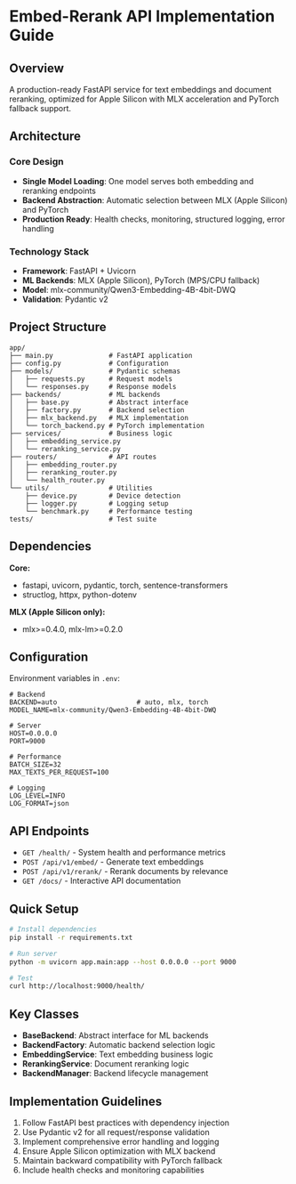 # Embed-Rerank API Implementation Guide

## Overview

A production-ready FastAPI service for text embeddings and document reranking, optimized for Apple Silicon with MLX acceleration and PyTorch fallback support.

## Architecture

### Core Design
- **Single Model Loading**: One model serves both embedding and reranking endpoints
- **Backend Abstraction**: Automatic selection between MLX (Apple Silicon) and PyTorch
- **Production Ready**: Health checks, monitoring, structured logging, error handling

### Technology Stack
- **Framework**: FastAPI + Uvicorn
- **ML Backends**: MLX (Apple Silicon), PyTorch (MPS/CPU fallback)
- **Model**: mlx-community/Qwen3-Embedding-4B-4bit-DWQ
- **Validation**: Pydantic v2

## Project Structure

```
app/
├── main.py              # FastAPI application
├── config.py            # Configuration
├── models/              # Pydantic schemas
│   ├── requests.py      # Request models
│   └── responses.py     # Response models
├── backends/            # ML backends
│   ├── base.py          # Abstract interface
│   ├── factory.py       # Backend selection
│   ├── mlx_backend.py   # MLX implementation
│   └── torch_backend.py # PyTorch implementation
├── services/            # Business logic
│   ├── embedding_service.py
│   └── reranking_service.py
├── routers/             # API routes
│   ├── embedding_router.py
│   ├── reranking_router.py
│   └── health_router.py
└── utils/               # Utilities
    ├── device.py        # Device detection
    ├── logger.py        # Logging setup
    └── benchmark.py     # Performance testing
tests/                   # Test suite
```

## Dependencies

**Core:**
- fastapi, uvicorn, pydantic, torch, sentence-transformers
- structlog, httpx, python-dotenv

**MLX (Apple Silicon only):**
- mlx>=0.4.0, mlx-lm>=0.2.0

## Configuration

Environment variables in `.env`:

```env
# Backend
BACKEND=auto                    # auto, mlx, torch
MODEL_NAME=mlx-community/Qwen3-Embedding-4B-4bit-DWQ

# Server
HOST=0.0.0.0
PORT=9000

# Performance
BATCH_SIZE=32
MAX_TEXTS_PER_REQUEST=100

# Logging
LOG_LEVEL=INFO
LOG_FORMAT=json
```

## API Endpoints

- `GET /health/` - System health and performance metrics
- `POST /api/v1/embed/` - Generate text embeddings
- `POST /api/v1/rerank/` - Rerank documents by relevance
- `GET /docs/` - Interactive API documentation

## Quick Setup

```bash
# Install dependencies
pip install -r requirements.txt

# Run server
python -m uvicorn app.main:app --host 0.0.0.0 --port 9000

# Test
curl http://localhost:9000/health/
```

## Key Classes

- **BaseBackend**: Abstract interface for ML backends
- **BackendFactory**: Automatic backend selection logic  
- **EmbeddingService**: Text embedding business logic
- **RerankingService**: Document reranking logic
- **BackendManager**: Backend lifecycle management

## Implementation Guidelines

1. Follow FastAPI best practices with dependency injection
2. Use Pydantic v2 for all request/response validation
3. Implement comprehensive error handling and logging
4. Ensure Apple Silicon optimization with MLX backend
5. Maintain backward compatibility with PyTorch fallback
6. Include health checks and monitoring capabilities
